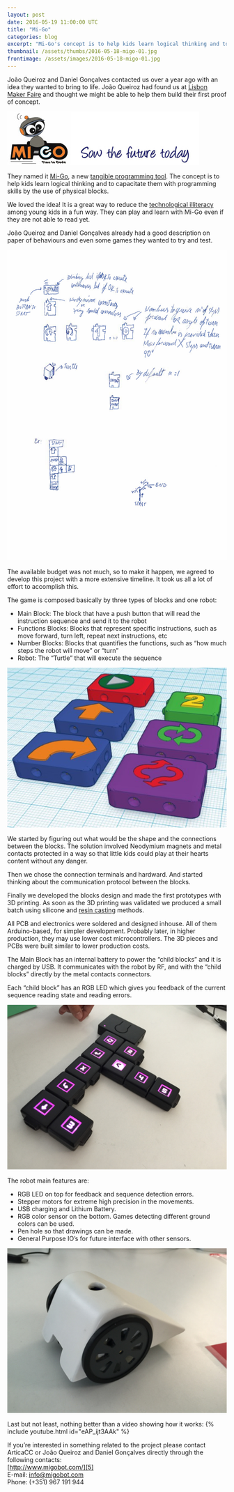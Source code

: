 ```yaml
---
layout: post
date: 2016-05-19 11:00:00 UTC
title: "Mi-Go"
categories: blog
excerpt: "Mi-Go's concept is to help kids learn logical thinking and to capacitate them with programming skills by the use of physical blocks."
thumbnail: /assets/thumbs/2016-05-18-migo-01.jpg
frontimage: /assets/images/2016-05-18-migo-01.jpg
---
```


João Queiroz and Daniel Gonçalves contacted us over a year ago with an idea they wanted to bring to life. João Queiroz had found us at [Lisbon Maker Faire][1] and thought we might be able to help them build their first proof of concept.

![](/assets/images/2016-05-18-migo-01.jpg)

They named it [Mi-Go][5], a new [tangible programming tool][2]. The concept is to help kids learn logical thinking and to capacitate them with programming skills by the use of physical blocks.

We loved the idea! It is a great way to reduce the [technological illiteracy][3] among young kids in a fun way. They can play and learn with Mi-Go even if they are not able to read yet.

João Queiroz and Daniel Gonçalves already had a good description on paper of behaviours and even some games they wanted to try and test.

![](/assets/images/2016-05-18-migo-03.jpg)

The available budget was not much, so to make it happen, we agreed to develop this project with a more extensive timeline. It took us all a lot of effort to accomplish this.

The game is composed basically by three types of blocks and one robot:

- Main Block: The block that have a push button that will read the instruction sequence and send it to the robot
- Functions Blocks: Blocks that represent specific instructions, such as move forward, turn left, repeat next instructions, etc
- Number Blocks: Blocks that quantifies the functions, such as “how much steps the robot will move” or “turn”
- Robot: The “Turtle” that will execute the sequence 

![](/assets/images/2016-05-18-migo-02.jpg)

We started by figuring out what would be the shape and the connections between the blocks. The solution involved Neodymium magnets and metal contacts protected in a way so that little kids could play at their hearts content without any danger.

Then we chose the connection terminals and hardward. And started thinking about the communication protocol between the blocks. 

Finally we developed the blocks design and made the first prototypes with 3D printing. As soon as the 3D printing was validated we produced a small batch using silicone and [resin casting][4] methods.

All PCB and electronics were soldered and designed inhouse. All of them Arduino-based, for simpler development. Probably later, in higher production, they may use lower cost microcontrollers. The 3D pieces and PCBs were built similar to lower production costs.

The Main Block has an internal battery to power the “child blocks” and it is charged by USB. It communicates with the robot by RF, and with the “child blocks” directly by the metal contacts connectors. 

Each “child block” has an RGB LED which gives you feedback of the current sequence reading state and reading errors.

![](/assets/images/2016-05-18-migo-04.jpg)

The robot main features are:

- RGB LED on top for feedback and sequence detection errors.
- Stepper motors for extreme high precision in the movements. 
- USB charging and Lithium Battery.
- RGB color sensor on the bottom. Games detecting different ground colors can be used.
- Pen hole so that drawings can be made.
- General Purpose IO’s for future interface with other sensors. 

![](/assets/images/2016-05-18-migo-05.jpg)

Last but not least, nothing better than a video showing how it works:
{% include youtube.html id="eAP_ijt3AAk" %}

If you’re interested in something related to the project please contact ArticaCC or João Queiroz and Daniel Gonçalves directly through the following contacts:  
[http://www.migobot.com/][5]  
E-mail: info@migobot.com  
Phone: (+351) 967 191 944

[1]: http://makerfairelisbon.com/
[2]: http://www.dourish.com/research/tpl.html
[3]: http://ec.europa.eu/education/policy/strategic-framework/education-technology_en.htm
[4]: https://en.wikipedia.org/wiki/Resin_casting
[5]: http://www.migobot.com/
